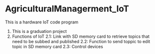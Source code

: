 # AgriculturalManagerment_IoT
This is a hardware IoT code program

1. This is a graduation project
2. Functions of IoT
  2.1: Link with SD memory card to retrieve topics that need to be subbed and published
  2.2: Function to send toppic to edit topic in SD memory card
  2.3: Control devices
